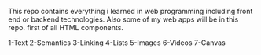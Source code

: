This repo contains everything i learned in web programming including front end or backend technologies.
Also some of my web apps will be in this repo.
first of all HTML components.

1-Text 
2-Semantics 
3-Linking
4-Lists
5-Images
6-Videos 
7-Canvas
